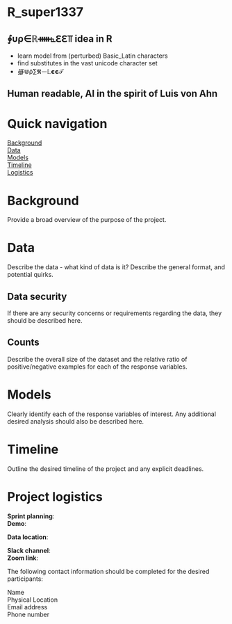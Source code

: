 # R_super1337

## ⨕υρ∈ℝᚔ⦜ℇℇ⫪ idea in R
* learn model from (perturbed) Basic_Latin characters
* find substitutes in the vast unicode character set
* ∰⋓ῤ∑𝕽ᅳ𝕃𝞊𝞊𝒯

## Human readable, AI in the spirit of Luis von Ahn



# Quick navigation
[Background](#background)  
[Data](#data)  
[Models](#models)  
[Timeline](#timeline)  
[Logistics](#project-logistics)  

# Background  

Provide a broad overview of the purpose of the project.

# Data

Describe the data - what kind of data is it?  Describe the general format, and potential quirks.

## Data security

If there are any security concerns or requirements regarding the data, they should be described here.

## Counts

Describe the overall size of the dataset and the relative ratio of positive/negative examples for each of the response variables.

# Models

Clearly identify each of the response variables of interest.  Any additional desired analysis should also be described here.

# Timeline

Outline the desired timeline of the project and any explicit deadlines.

# Project logistics

**Sprint planning**:  
**Demo**:  

**Data location**:  

**Slack channel**:  
**Zoom link**:  

The following contact information should be completed for the desired participants:

Name  
Physical Location  
Email address  
Phone number  
